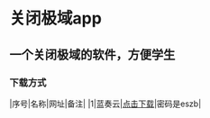# 关闭极域app
## 一个关闭极域的软件，方便学生
### 下载方式
|序号|名称|网址|备注|
|1|蓝奏云|[点击下载](https://lxy111303.lanzoub.com/b00je8621c)|密码是eszb|

